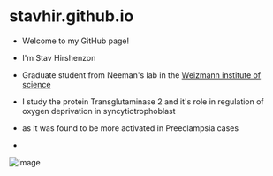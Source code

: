 # stavhir.github.io
* Welcome to my GitHub page!
* I'm Stav Hirshenzon
* Graduate student from Neeman's lab in the [Weizmann institute of science](https://www.weizmann.ac.il/pages/)

* I study the protein Transglutaminase 2 and it's role in regulation of oxygen deprivation in syncytiotrophoblast 
* as it was found to be more activated in Preeclampsia cases

* 
![image](https://images.squarespace-cdn.com/content/v1/593adddf725e25a4294e8028/1581735927651-IT9R1X14BT0CJ69DEUKG/Preeclampsia+symptoms+by+Dr+Cilein+Kearns+Artibiotics+v16+72dpi+1600px.jpg?format=2500w)
